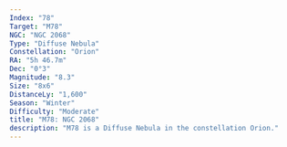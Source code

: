```yaml
---
Index: "78"
Target: "M78"
NGC: "NGC 2068"
Type: "Diffuse Nebula"
Constellation: "Orion"
RA: "5h 46.7m"
Dec: "0°3"
Magnitude: "8.3"
Size: "8x6"
DistanceLy: "1,600"
Season: "Winter"
Difficulty: "Moderate"
title: "M78: NGC 2068"
description: "M78 is a Diffuse Nebula in the constellation Orion."
---
```

